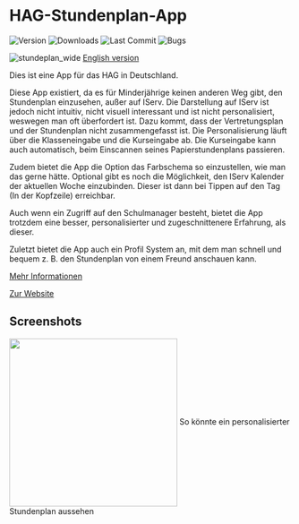 # HAG-Stundenplan-App

![Version](https://img.shields.io/github/v/release/RedstoneMedia/HAG-Timetable-App?include_prereleases&label=version&style=flat-square)
![Downloads](https://img.shields.io/github/downloads/RedstoneMedia/HAG-TIMETABLE-APP/total?style=flat-square)
![Last Commit](https://img.shields.io/github/last-commit/RedstoneMedia/HAG-Timetable-App?style=flat-square)
![Bugs](https://img.shields.io/github/issues-raw/RedstoneMedia/HAG-Timetable-App/bug?label=bugs&style=flat-square)

![stundeplan_wide](https://user-images.githubusercontent.com/34373974/185638161-9b39c7c5-f139-4459-bd7e-12f327f2753e.png)
[English version](README-eng.md)

Dies ist eine App für das HAG in Deutschland.

Diese App existiert, da es für Minderjährige keinen anderen Weg gibt, den Stundenplan einzusehen, außer auf IServ.
Die Darstellung auf IServ ist jedoch nicht intuitiv, nicht visuell interessant und ist nicht personalisiert, weswegen man oft überfordert ist.
Dazu kommt, dass der Vertretungsplan und der Stundenplan nicht zusammengefasst ist.
Die Personalisierung läuft über die Klasseneingabe und die Kurseingabe ab.
Die Kurseingabe kann auch automatisch, beim Einscannen seines Papierstundenplans passieren.

Zudem bietet die App die Option das Farbschema so einzustellen, wie man das gerne hätte.
Optional gibt es noch die Möglichkeit, den IServ Kalender der aktuellen Woche einzubinden.
Dieser ist dann bei Tippen auf den Tag (In der Kopfzeile) erreichbar.

Auch wenn ein Zugriff auf den Schulmanager besteht, bietet die App trotzdem eine besser, personalisierter und zugeschnittenere Erfahrung, als dieser.

Zuletzt bietet die App auch ein Profil System an, mit dem man schnell und bequem z. B. den Stundenplan von einem Freund anschauen kann.

[Mehr Informationen](https://github.com/RedstoneMedia/HAG-Timetable-App/wiki/%C3%9Cberblick)

[Zur Website](https://redstonemedia.github.io/HAG-Timetable-App/)

## Screenshots

<img src="https://user-images.githubusercontent.com/34373974/133384650-2ffb86c5-79d9-45d9-8b6f-ffb8cf1e5206.jpeg" width="300" align="center">
So könnte ein personalisierter Stundenplan aussehen
